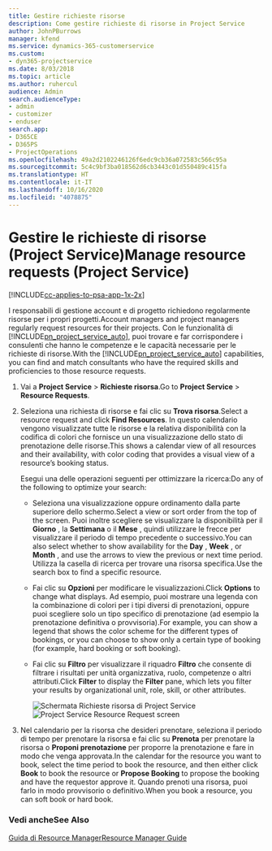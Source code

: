 ```yaml
---
title: Gestire richieste risorse
description: Come gestire richieste di risorse in Project Service
author: JohnPBurrows
manager: kfend
ms.service: dynamics-365-customerservice
ms.custom:
- dyn365-projectservice
ms.date: 8/03/2018
ms.topic: article
ms.author: ruhercul
audience: Admin
search.audienceType:
- admin
- customizer
- enduser
search.app:
- D365CE
- D365PS
- ProjectOperations
ms.openlocfilehash: 49a2d2102246126f6edc9cb36a072583c566c95a
ms.sourcegitcommit: 5c4c9bf3ba018562d6cb3443c01d550489c415fa
ms.translationtype: HT
ms.contentlocale: it-IT
ms.lasthandoff: 10/16/2020
ms.locfileid: "4078875"
---
```

# <a name="manage-resource-requests-project-service"></a><span data-ttu-id="eccc4-103">Gestire le richieste di risorse (Project Service)</span><span class="sxs-lookup"><span data-stu-id="eccc4-103">Manage resource requests (Project Service)</span></span>

[!INCLUDE[cc-applies-to-psa-app-1x-2x](../includes/cc-applies-to-psa-app-1x-2x.md)]

<span data-ttu-id="eccc4-104">I responsabili di gestione account e di progetto richiedono regolarmente risorse per i propri progetti.</span><span class="sxs-lookup"><span data-stu-id="eccc4-104">Account managers and project managers regularly request resources for their projects.</span></span> <span data-ttu-id="eccc4-105">Con le funzionalità di [!INCLUDE[pn_project_service_auto](../includes/pn-project-service-auto.md)], puoi trovare e far corrispondere i consulenti che hanno le competenze e le capacità necessarie per le richieste di risorse.</span><span class="sxs-lookup"><span data-stu-id="eccc4-105">With the [!INCLUDE[pn_project_service_auto](../includes/pn-project-service-auto.md)] capabilities, you can find and match consultants who have the required skills and proficiencies to those resource requests.</span></span>  
  
1. <span data-ttu-id="eccc4-106">Vai a **Project Service** > **Richieste risorsa**.</span><span class="sxs-lookup"><span data-stu-id="eccc4-106">Go to **Project Service** > **Resource Requests**.</span></span>  
  
2. <span data-ttu-id="eccc4-107">Seleziona una richiesta di risorse e fai clic su **Trova risorsa**.</span><span class="sxs-lookup"><span data-stu-id="eccc4-107">Select a resource request and click **Find Resources**.</span></span> <span data-ttu-id="eccc4-108">In questo calendario vengono visualizzate tutte le risorse e la relativa disponibilità con la codifica di colori che fornisce un una visualizzazione dello stato di prenotazione delle risorse.</span><span class="sxs-lookup"><span data-stu-id="eccc4-108">This shows a calendar view of all resources and their availability, with color coding that provides a visual view of a resource’s booking status.</span></span>  
  
    <span data-ttu-id="eccc4-109">Esegui una delle operazioni seguenti per ottimizzare la ricerca:</span><span class="sxs-lookup"><span data-stu-id="eccc4-109">Do any of the following to optimize your search:</span></span>  
  
   -   <span data-ttu-id="eccc4-110">Seleziona una visualizzazione oppure ordinamento dalla parte superiore dello schermo.</span><span class="sxs-lookup"><span data-stu-id="eccc4-110">Select a view or sort order from the top of the screen.</span></span> <span data-ttu-id="eccc4-111">Puoi inoltre scegliere se visualizzare la disponibilità per il **Giorno** , la **Settimana** o il **Mese** , quindi utilizzare le frecce per visualizzare il periodo di tempo precedente o successivo.</span><span class="sxs-lookup"><span data-stu-id="eccc4-111">You can also select whether to show availability for the **Day** , **Week** , or **Month** , and use the arrows to view the previous or next time period.</span></span> <span data-ttu-id="eccc4-112">Utilizza la casella di ricerca per trovare una risorsa specifica.</span><span class="sxs-lookup"><span data-stu-id="eccc4-112">Use the search box to find a specific resource.</span></span>  
  
   -   <span data-ttu-id="eccc4-113">Fai clic su **Opzioni** per modificare le visualizzazioni.</span><span class="sxs-lookup"><span data-stu-id="eccc4-113">Click **Options** to change what displays.</span></span> <span data-ttu-id="eccc4-114">Ad esempio, puoi mostrare una legenda con la combinazione di colori per i tipi diversi di prenotazioni, oppure puoi scegliere solo un tipo specifico di prenotazione (ad esempio la prenotazione definitiva o provvisoria).</span><span class="sxs-lookup"><span data-stu-id="eccc4-114">For example, you can show a legend that shows the color scheme for the different types of bookings, or you can choose to show only a certain type of booking (for example, hard booking or soft booking).</span></span>  
  
   -   <span data-ttu-id="eccc4-115">Fai clic su **Filtro** per visualizzare il riquadro **Filtro** che consente di filtrare i risultati per unità organizzativa, ruolo, competenze o altri attributi.</span><span class="sxs-lookup"><span data-stu-id="eccc4-115">Click **Filter** to display the **Filter** pane, which lets you filter your results by organizational unit, role, skill, or other attributes.</span></span>  
  
       <span data-ttu-id="eccc4-116">![Schermata Richieste risorsa di Project Service](../psa/media/project-service-resource-request-screen.png "Schermata Richieste risorsa di Project Service")</span><span class="sxs-lookup"><span data-stu-id="eccc4-116">![Project Service Resource Request screen](../psa/media/project-service-resource-request-screen.png "Project Service Resource Request screen")</span></span>  
  
3. <span data-ttu-id="eccc4-117">Nel calendario per la risorsa che desideri prenotare, seleziona il periodo di tempo per prenotare la risorsa e fai clic su **Prenota** per prenotare la risorsa o **Proponi prenotazione** per proporre la prenotazione e fare in modo che venga approvata.</span><span class="sxs-lookup"><span data-stu-id="eccc4-117">In the calendar for the resource you want to book, select the time period to book the resource, and then either click **Book** to book the resource or **Propose Booking** to propose the booking and have the requestor approve it.</span></span> <span data-ttu-id="eccc4-118">Quando prenoti una risorsa, puoi farlo in modo provvisorio o definitivo.</span><span class="sxs-lookup"><span data-stu-id="eccc4-118">When you book a resource, you can soft book or hard book.</span></span>  
  
### <a name="see-also"></a><span data-ttu-id="eccc4-119">Vedi anche</span><span class="sxs-lookup"><span data-stu-id="eccc4-119">See Also</span></span>  
 [<span data-ttu-id="eccc4-120">Guida di Resource Manager</span><span class="sxs-lookup"><span data-stu-id="eccc4-120">Resource Manager Guide</span></span>](../psa/resource-manager-guide.md)
